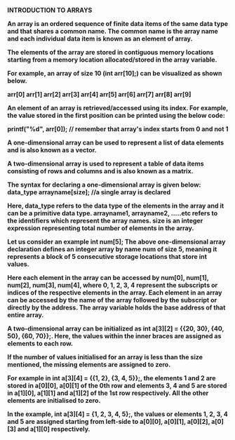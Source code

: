 <b>INTRODUCTION TO ARRAYS<b>



An array is an ordered sequence of finite data items of the same data type and that shares a common name. The common name is the array name and each individual data item is known as an element of array.

The elements of the array are stored in contiguous memory locations starting from a memory location allocated/stored in the array variable.

For example, an array of size 10 (int arr[10];) can be visualized as shown below.

arr[0]	arr[1]	arr[2]	arr[3]	arr[4]	arr[5]	arr[6]	arr[7]	arr[8]	arr[9]

An element of an array is retrieved/accessed using its index. For example, the value stored in the first position can be printed using the below code:

printf("%d", arr[0]); // remember that array's index starts from 0 and not 1
 
A one-dimensional array can be used to represent a list of data elements and is also known as a vector.

A two-dimensional array is used to represent a table of data items consisting of rows and columns and is also known as a matrix.
 
The syntax for declaring a one-dimensional array is given below:
data_type arrayname[size]; //a single array is declared

Here, data_type refers to the data type of the elements in the array and it can be a primitive data type.
arrayname1, arrayname2, .....etc refers to the identifiers which represent the array names.
size is an integer expression representing total number of elements in the array.

Let us consider an example
int num[5];
The above one-dimensional array declaration defines an integer array by name num of size 5, meaning it represents a block of 5 consecutive storage locations that store int values.

Here each element in the array can be accessed by num[0], num[1], num[2], num[3], num[4], where 0, 1, 2, 3, 4 represent the subscripts or indices of the respective elements in the array.
Each element in an array can be accessed by the name of the array followed by the subscript or directly by the address. The array variable holds the base address of that entire array.

A two-dimensional array can be initialized as int a[3][2] = {{20, 30}, {40, 50}, {60, 70}};. Here, the values within the inner braces are assigned as elements to each row.

If the number of values initialised for an array is less than the size mentioned, the missing elements are assigned to zero.

For example in int a[3][4] = {{1, 2}, {3, 4, 5}};, the elements 1 and 2 are stored in a[0][0], a[0][1] of the 0th row and elements 3, 4 and 5 are stored in a[1][0], a[1][1] and a[1][2] of the 1st row respectively. All the other elements are initialised to zero.

In the example, int a[3][4] = {1, 2, 3, 4, 5};, the values or elements 1, 2, 3, 4 and 5 are assigned starting from left-side to a[0][0], a[0][1], a[0][2], a[0][3] and a[1][0] respectively.


